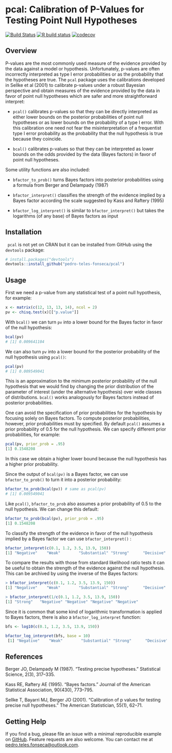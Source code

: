 # pcal: Calibration of P-Values for Testing Point Null Hypotheses



<!-- badges: start -->

[![Build Status](https://travis-ci.org/pedro-teles-fonseca/pcal.svg?branch=master)](https://travis-ci.org/pedro-teles-fonseca/pcal) [![R build status](https://github.com/pedro-teles-fonseca/pcal/workflows/R-CMD-check/badge.svg)](https://github.com/pedro-teles-fonseca/pcal/actions)
[![codecov](https://codecov.io/gh/pedro-teles-fonseca/pcal/branch/master/graph/badge.svg)](https://codecov.io/gh/pedro-teles-fonseca/pcal)
 

<!-- badges: end -->

## Overview

P-values are the most commonly used measure of the evidence provided by the data against a model or hypothesis. Unfortunately, p-values are often incorrectly interpreted as type I error probabilities or as the probability that the hypotheses are true. The `pcal` package uses the calibrations developed in Sellke et al (2001) to calibrate p-values under a robust Bayesian perspective and obtain measures of the evidence provided by the data in favor of point null hypotheses which are safer and more straightforward interpret: 

  * `pcal()` calibrates p-values so that they can be directly interpreted as either lower bounds on the posterior probabilities of point null hypotheses or as lower bounds on the probability of a type I error. With this calibration one need not fear the misinterpretation of a frequentist type I error probability as the probability that the null hypothesis is true because they coincide.
   
  *   `bcal()` calibrates p-values so that they can be interpreted as lower bounds on the odds provided by the data (Bayes factors) in favor of point null hypotheses.

Some utility functions are also included:

* `bfactor_to_prob()` turns Bayes factors into posterior probabilities using a formula from Berger and Delampady (1987)
  
* `bfactor_interpret()` classifies the strength of the evidence implied by a Bayes factor according the scale suggested by Kass and Raftery (1995)
  
* `bfactor_log_interpret()` is similar to `bfactor_interpret()` but takes the logarithms (of any base) of Bayes factors as input
     

## Installation

``` pcal``` is not yet on CRAN but it can be installed from GitHub using the ```devtools``` package:

```r
# install.packages("devtools")
devtools::install_github("pedro-teles-fonseca/pcal")
```

## Usage 

First we need a p-value from any statistical test of a point null hypothesis, for example:

```r
x <- matrix(c(12, 13, 13, 14), ncol = 2)
pv <- chisq.test(x)[["p.value"]]
```

With `bcal()` we can turn `pv` into a lower bound for the Bayes factor in favor of the null hypothesis:

```r
bcal(pv)
# [1] 0.009641104
```

We can also turn `pv` into a lower bound for the posterior probability of the null hypothesis using `pcal()`:

```r
pcal(pv)
# [1] 0.009549041
```
This is an approximation to the minimum posterior probability of the null hypothesis that we would find by changing the prior distribution of the parameter of interest (under the alternative hypothesis) over wide classes of distributions. `bcal()` works analogously for Bayes factors instead of posterior probabilities.


 One can avoid the specification of prior probabilities for the hypothesis by focusing solely on Bayes factors. To compute posterior probabilities, however, prior probabilities must by specified. By default `pcal()` assumes a prior probability of 0.5 for the null hypothesis. We can specify different prior probabilities, for example:

```r
pcal(pv, prior_prob = .95)
[1] 0.1548208
```
In this case we obtain a higher lower bound because the null hypothesis has a higher prior probability.

Since the output of `bcal(pv)` is a Bayes factor, we can use `bfactor_to_prob()` to turn it into a posterior probability:

```r
bfactor_to_prob(bcal(pv)) # same as pcal(pv)
# [1] 0.009549041
```

Like `pcal()`, `bfactor_to_prob` also assumes a prior probability of 0.5 to the null hypothesis. We can change this default:

```r
bfactor_to_prob(bcal(pv), prior_prob = .95)
[1] 0.1548208
```

To classify the strength of the evidence in favor of the null hypothesis implied by a Bayes factor we can use `bfactor_interpret()` :

```r 
bfactor_interpret(c(0.1, 1.2, 3.5, 13.9, 150))
[1] "Negative"    "Weak"        "Substantial" "Strong"      "Decisive"  
```
 
 To compare the results with those from standard likelihood ratio tests it can be useful to obtain the strength of the evidence against the null hypothesis. This can be archived by using the inverse of the Bayes factors:
 
 ```r
 > bfactor_interpret(c(0.1, 1.2, 3.5, 13.9, 150))
[1] "Negative"    "Weak"        "Substantial" "Strong"      "Decisive"   

> bfactor_interpret(1/c(0.1, 1.2, 3.5, 13.9, 150))
[1] "Strong"   "Negative" "Negative" "Negative" "Negative"
```

 Since it is common that some kind of logarithmic transformation is applied to Bayes factors, there is also a `bfactor_log_interpret` function:

```r
bfs <- log10(c(0.1, 1.2, 3.5, 13.9, 150))

bfactor_log_interpret(bfs, base = 10)
 [1] "Negative"    "Weak"        "Substantial" "Strong"      "Decisive"  
```

## References 

Berger JO, Delampady M (1987). “Testing precise hypotheses.” Statistical Science, 2(3), 317–335.

Kass RE, Raftery AE (1995). “Bayes factors.” Journal of the American Statistical Association, 90(430), 773–795.

Sellke T, Bayarri MJ, Berger JO (2001). “Calibration of p values for testing precise null hypotheses.” The American Statistician, 55(1), 62–71.

## Getting Help

If you find a bug, please file an issue with a minimal reproducible example on
[GitHub](https://github.com/pedro-teles-fonseca/pcal/issues). Feature requests are also welcome. You can contact me at pedro.teles.fonseca@outlook.com.
